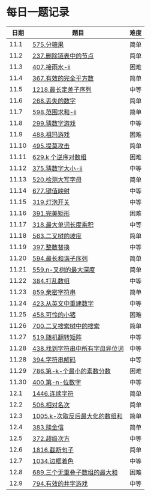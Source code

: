 # 每日一题记录

| 日期  | 题目                                                                         | 难度 |
| ----- | ---------------------------------------------------------------------------- | ---- |
| 11.1  | [575.分糖果](./record/575.分糖果.md)                                         | 简单 |
| 11.2  | [237.删除链表中的节点](./record/237.删除链表中的节点.md)                     | 简单 |
| 11.3  | [407.接雨水-ii](./record/407.接雨水-ii.md)                                   | 困难 |
| 11.4  | [367.有效的完全平方数](./record/367.有效的完全平方数.md)                     | 简单 |
| 11.5  | [1218.最长定差子序列](./record/1218.最长定差子序列.md)                       | 中等 |
| 11.6  | [268.丢失的数字](./record/268.丢失的数字.md)                                 | 简单 |
| 11.7  | [598.范围求和-ii](./record/598.范围求和-ii.md)                               | 简单 |
| 11.8  | [299.猜数字游戏](./record/299.猜数字游戏.md)                                 | 中等 |
| 11.9  | [488.祖玛游戏](./record/488.祖玛游戏.md)                                     | 困难 |
| 11.10 | [495.提莫攻击](./record/495.提莫攻击.md)                                     | 简单 |
| 11.11 | [629.k 个逆序对数组](./record/629.k个逆序对数组.md)                          | 困难 |
| 11.12 | [375.猜数字大小-ii](./record/375.猜数字大小-ii.md)                           | 中等 |
| 11.13 | [520.检测大写字母](./record/520.检测大写字母.md)                             | 简单 |
| 11.14 | [677.键值映射](./record/677.键值映射.md)                                     | 中等 |
| 11.15 | [319.灯泡开关](./record/319.灯泡开关.md)                                     | 中等 |
| 11.16 | [391.完美矩形](./record/391.完美矩形.md)                                     | 困难 |
| 11.17 | [318.最大单词长度乘积](./record/318.最大单词长度乘积.md)                     | 中等 |
| 11.18 | [563.二叉树的坡度](./record/563.二叉树的坡度.md)                             | 简单 |
| 11.19 | [397.整数替换](./record/397.整数替换.md)                                     | 中等 |
| 11.20 | [594.最长和谐子序列](./record/594.最长和谐子序列.md)                         | 简单 |
| 11.21 | [559.n-叉树的最大深度](./record/559.n-叉树的最大深度.md)                     | 简单 |
| 11.22 | [384.打乱数组](./record/384.打乱数组.md)                                     | 中等 |
| 11.23 | [859.亲密字符串](./record/859.亲密字符串.md)                                 | 简单 |
| 11.24 | [423.从英文中重建数字](./record/423.从英文中重建数字.md)                     | 中等 |
| 11.25 | [458.可怜的小猪](./record/458.可怜的小猪.md)                                 | 困难 |
| 11.26 | [700.二叉搜索树中的搜索](./record/700.二叉搜索树中的搜索.md)                 | 简单 |
| 11.27 | [519.随机翻转矩阵](./record/519.随机翻转矩阵.md)                             | 中等 |
| 11.28 | [438.找到字符串中所有字母异位词](./record/438.找到字符串中所有字母异位词.md) | 中等 |
| 11.28 | [394.字符串解码](./record/394.字符串解码.md)                                 | 中等 |
| 11.29 | [786.第-k-个最小的素数分数](./record/786.第-k-个最小的素数分数.md)           | 困难 |
| 11.30 | [400.第-n-位数字](./record/400.第-n-位数字.md)                               | 中等 |
| 12.1  | [1446.连续字符](./record/1446.连续字符.md)                                   | 简单 |
| 12.2  | [506.相对名次](./record/506.相对名次.md)                                     | 简单 |
| 12.3  | [1005.k-次取反后最大化的数组和](./record/1005.k-次取反后最大化的数组和.md)   | 简单 |
| 12.4  | [383.赎金信](./record/383.赎金信.md)                                         | 简单 |
| 12.5  | [372.超级次方](./record/372.超级次方.md)                                     | 中等 |
| 12.6  | [1816.截断句子](./record/1816.截断句子.md)                                   | 简单 |
| 12.7  | [1034.边框着色](./record/1034.边框着色.md)                                   | 中等 |
| 12.8  | [689.三个无重叠子数组的最大和](./record/689.三个无重叠子数组的最大和.md)     | 困难 |
| 12.9  | [794.有效的井字游戏](./record/794.有效的井字游戏.md)                         | 中等 |
